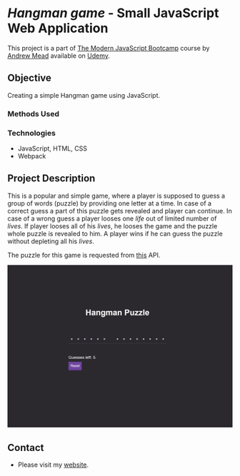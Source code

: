 # *Hangman game* - Small JavaScript Web Application

This project is a part of [The Modern JavaScript Bootcamp](https://www.udemy.com/course/modern-javascript/) course by [Andrew Mead](https://mead.io/) available on [Udemy](https://www.udemy.com/).

## Objective
Creating a simple Hangman game using JavaScript.

### Methods Used


### Technologies
* JavaScript, HTML, CSS
* Webpack

## Project Description
This is a popular and simple game, where a player is supposed to guess a group of words (puzzle) by providing one letter at a time. In case of a correct guess a part of this puzzle gets revealed and player can continue. In case of a wrong guess a player looses one *life* out of limited number of *lives*. If player looses all of his *lives*, he looses the game and the puzzle whole puzzle is revealed to him. A player wins if he can guess the puzzle without depleting all his *lives*.

The puzzle for this game is requested from [this](http://puzzle.mead.io/puzzle) API.

![Hangman Game](<src/cover_image.jpg>)


## Contact
* Please visit my [website](https://marketaince.com/).